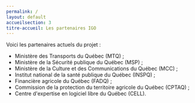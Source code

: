 ```yaml
---
permalink: /
layout: default
accueilsection: 3
titre-accueil: Les partenaires IGO
---
```


Voici les partenaires actuels du projet :   

- Ministère des Transports du Québec (MTQ) ; 
- Ministère de la Sécurité publique du Québec (MSP) ; 
- Ministère de la Culture et des Communications du Québec (MCC) ;
- Institut national de la santé publique du Québec (INSPQ) ;
- Financière agricole du Québec (FADQ) ;
- Commission de la protection du territoire agricole du Québec (CPTAQ) ;
- Centre d'expertise en logiciel libre du Québec (CELL).
